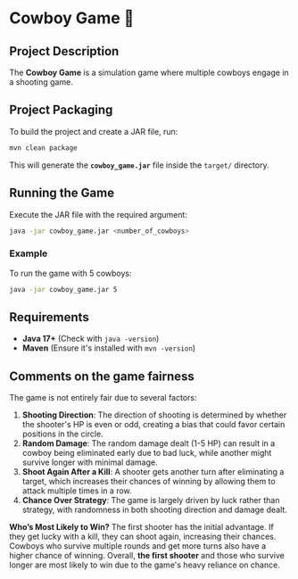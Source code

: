 # **Cowboy Game** 🤠

## **Project Description**

The **Cowboy Game** is a simulation game where multiple
cowboys engage in a shooting game.


## **Project Packaging**
To build the project and create a JAR file, run:

```sh
mvn clean package
```

This will generate the **`cowboy_game.jar`** file inside the `target/` directory.

## **Running the Game**
Execute the JAR file with the required argument:

```sh
java -jar cowboy_game.jar <number_of_cowboys>
```

### **Example**
To run the game with 5 cowboys:

```sh
java -jar cowboy_game.jar 5
```

## **Requirements**
- **Java 17+** (Check with `java -version`)
- **Maven** (Ensure it's installed with `mvn -version`)


## Comments on the game fairness
The game is not entirely fair due to several factors:

1. **Shooting Direction**: The direction of shooting is determined by whether the shooter's HP is even or odd, creating a bias that could favor certain positions in the circle.
2. **Random Damage**: The random damage dealt (1-5 HP) can result in a cowboy being eliminated early due to bad luck, while another might survive longer with minimal damage.
3. **Shoot Again After a Kill**: A shooter gets another turn after eliminating a target, which increases their chances of winning by allowing them to attack multiple times in a row.
4. **Chance Over Strategy**: The game is largely driven by luck rather than strategy, with randomness in both shooting direction and damage dealt.

**Who’s Most Likely to Win?**
The first shooter has the initial advantage. If they get lucky with a kill, they can shoot again, increasing their chances. Cowboys who survive multiple rounds and get more turns also have a higher chance of winning. Overall, **the first shooter** and those who survive longer are most likely to win due to the game's heavy reliance on chance.